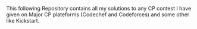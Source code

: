 This following Repository contains all my solutions to any CP contest I have given on Major CP plateforms (Codechef and Codeforces) and some other like Kickstart.